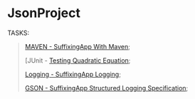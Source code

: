 # JsonProject
   
   TASKS:
   
> [MAVEN - SuffixingApp With Maven](https://github.com/lipik75/JsonProject/tree/master/src/main/java/superheroes);
>
> [JUnit - [Testing Quadratic Equation](https://github.com/lipik75/JsonProject/tree/master/src/main/java/junit);
> 
> [Logging - SuffixingApp Logging](https://github.com/lipik75/JsonProject/blob/master/src/main/java/superheroes/HeroesMain.java);
> 
> [GSON - SuffixingApp Structured Logging Specification](https://github.com/lipik75/JsonProject/tree/master/src/main/java/person);
